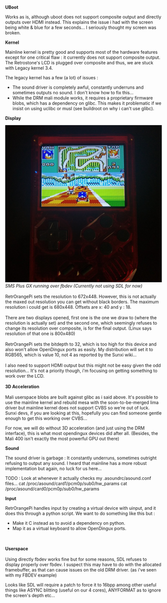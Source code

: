 
<b>UBoot</b>

Works as is, although uboot does not support composite output and directly outputs over HDMI instead.
This explains the issue i had with the screen being white & blue for a few seconds...
I seriously thought my screen was broken.

<b>Kernel</b>

Mainline kernel is pretty good and supports most of the hardware features except
for one critical flaw : it currently does not support composite output.
The Retrostone's LCD is plugged over composite and thus, we are stuck with Legacy kernel 3.4.

The legacy kernel has a few (a lot) of issues :
- The sound driver is completely awful, constantly underruns and sometimes outputs no sound.
I don't know how to fix this...
- While the DRM mali module works, it requires a proprietary firmware blobs, which has a dependency
on glibc. This makes it problematic if we insist on using uclibc or musl (see buildroot on why
i can't use glibc).


<b>Display</b>

<img src="retrostone_smsplusgx.jpg">
<i>SMS Plus GX running over fbdev (Currently not using SDL for now)</i>
<br></br>
RetrOrangePi sets the resolution to 672x448.
However, this is not actually the maxed out resolution you can get without black borders.
The maximum resolution i could get is 680x448. Offsets are x: 40 and y : 18.
<br></br>
There are two displays opened, first one is the one we draw to (where the resolution is actually set)
and the second one, which seemingly refuses to change its resolution over composite, is for the final output.
(Linux says resolution of that one is 800x480)
<br></br>
RetrOrangePi sets the bitdepth to 32, which is too high for this device and also won't allow OpenDingux ports
as easily.
My distribution will set it to RGB565, which is value 10, not 4 as reported by the Sunxi wiki...
<br></br>
I also need to support HDMI output but this might not be easy given the odd resolution...
It's not a priority though, i'm focusing on getting something to work over the LCD.
<br></br>
<b>3D Acceleration</b>
<br></br>
Mali userspace blobs are built against glibc as i said above.
It's possible to use the mainline kernel and rebuild mesa with the soon-to-be-merged lima driver but
mainline kernel does not support CVBS so we're out of luck.
Sunxi devs, if you are looking at this, hopefully you can find someone gentle enough to get this working over CVBS...

For now, we will do without 3D acceleration (and just using the DRM interface), this is what most opendingux devices did after all.
(Besides, the Mali 400 isn't exactly the most powerful GPU out there)

<b>Sound</b>

The sound driver is garbage : It constantly underruns, sometimes outright refusing to output any sound.
I heard that mainline has a more robust implementation but again, no luck for us here...

TODO : Look at whenever it actually checks my .asoundrc/asound.conf files...
 cat /proc/asound/card1/pcm0p/sub0/hw_params
 cat /proc/asound/card0/pcm0p/sub0/hw_params
 
 <b>Input</b>
 
RetrOrangePi handles input by creating a virtual device with uinput, and it does this through a python script.
We want to do something like this but :
- Make it C instead as to avoid a dependency on python.
- Map it as a virtual keyboard to allow OpenDingux ports.

<br></br>
<b>Userspace</b>
<br></br>
Using directly fbdev works fine but for some reasons, SDL refuses to display properly over fbdev.
I suspect this may have to do with the allocated framebuffer, as that can cause issues on the old DRM driver.
(as i've seen with my FBDEV example)

Looks like SDL will require a patch to force it to 16bpp among other useful things like ASYNC blitting (useful on our 4 cores),
ANYFORMAT as to ignore the screen's depth etc...
